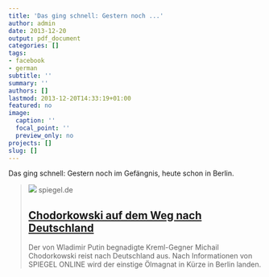 ```yaml
---
title: 'Das ging schnell: Gestern noch ...'
author: admin
date: 2013-12-20
output: pdf_document
categories: []
tags:
- facebook
- german
subtitle: ''
summary: ''
authors: []
lastmod: 2013-12-20T14:33:19+01:00
featured: no
image:
  caption: ''
  focal_point: ''
  preview_only: no
projects: []
slug: []
---
```

Das ging schnell: Gestern noch im Gefängnis, heute schon in Berlin.
> [![](https://cdn.prod.www.spiegel.de/images/4963bb04-0001-0004-0000-000000582781_w1280_r1.77_fpx55.34_fpy55.01.jpg)](http://www.spiegel.de/politik/ausland/chodorkowski-auf-dem-weg-nach-deutschland-a-940337.html)
> spiegel.de
> ## [Chodorkowski auf dem Weg nach Deutschland](http://www.spiegel.de/politik/ausland/chodorkowski-auf-dem-weg-nach-deutschland-a-940337.html)
>
>Der von Wladimir Putin begnadigte Kreml-Gegner Michail Chodorkowski reist nach Deutschland aus. Nach Informationen von SPIEGEL ONLINE wird der einstige Ölmagnat in Kürze in Berlin landen.

